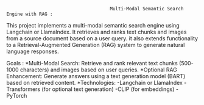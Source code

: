                                           Multi-Modal Semantic Search Engine with RAG : 
This project implements a multi-modal semantic search engine using Langchain or LlamaIndex. It retrieves and ranks text chunks and images from a source document based on a user query. it also extends functionality to a Retrieval-Augmented Generation (RAG) system to generate natural language responses.

Goals : 
*Multi-Modal Search: Retrieve and rank relevant text chunks (500-1000 characters) and images based on user queries.
*Optional RAG Enhancement: Generate answers using a text generation model (BART) based on retrieved content.
*Technologies:
-Langchain or LlamaIndex
-Transformers (for optional text generation)
-CLIP (for embeddings)
-PyTorch







